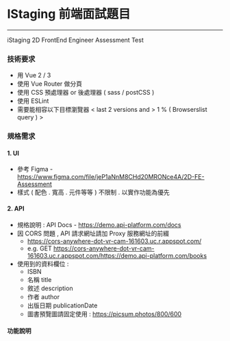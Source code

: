 # IStaging 前端面試題目

---

iStaging 2D FrontEnd Engineer Assessment Test

### 技術要求

- 用 Vue 2 / 3
- 使用 Vue Router 做分頁
- 使用 CSS 預處理器 or 後處理器 ( sass / postCSS )
- 使用 ESLint
- 需要能相容以下目標瀏覽器 < last 2 versions and > 1 % ( Browserslist query ) >

### 規格需求

#### 1. UI

- 參考 Figma - https://www.figma.com/file/jeP1aNnM8CHd20MRONce4A/2D-FE-Assessment
- 樣式 ( 配色 . 寬高 . 元件等等 ) 不限制 . 以實作功能為優先

#### 2. API

- 規格說明 : API Docs - https://demo.api-platform.com/docs
- 因 CORS 問題 , API 請求網址請加 Proxy 服務網址的前綴
  - https://cors-anywhere-dot-vr-cam-161603.uc.r.appspot.com/
  - e.g. GET https://cors-anywhere-dot-vr-cam-161603.uc.r.appspot.com/https://demo.api-platform.com/books
- 使用到的資料欄位 : 
  - ISBN 
  - 名稱 title 
  - 敘述 description 
  - 作者 author 
  - 出版日期 publicationDate
  - 圖書預覽圖請固定使用 : https://picsum.photos/800/600

#### 功能說明
